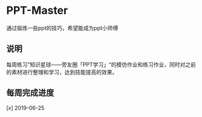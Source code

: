 # PPT-Master
通过锻炼一些ppt的技巧，希望能成为ppt小师傅


## 说明
每周练习“知识星球——旁友圈「PPT学习」“的模仿作业和练习作业，同时对之前的素材进行整理和学习，达到技能提高的效果。

## 每周完成进度
[x] 2019-06-25 